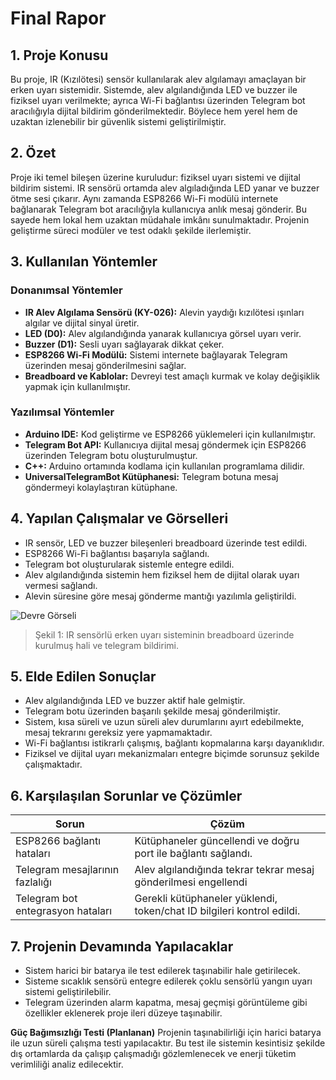 # Final Rapor

## 1. Proje Konusu

Bu proje, IR (Kızılötesi) sensör kullanılarak alev algılamayı amaçlayan bir erken uyarı sistemidir. Sistemde, alev algılandığında LED ve buzzer ile fiziksel uyarı verilmekte; ayrıca Wi-Fi bağlantısı üzerinden Telegram bot aracılığıyla dijital bildirim gönderilmektedir. Böylece hem yerel hem de uzaktan izlenebilir bir güvenlik sistemi geliştirilmiştir.

## 2. Özet

Proje iki temel bileşen üzerine kuruludur: fiziksel uyarı sistemi ve dijital bildirim sistemi. IR sensörü ortamda alev algıladığında LED yanar ve buzzer ötme sesi çıkarır. Aynı zamanda ESP8266 Wi-Fi modülü internete bağlanarak Telegram bot aracılığıyla kullanıcıya anlık mesaj gönderir. Bu sayede hem lokal hem uzaktan müdahale imkânı sunulmaktadır. Projenin geliştirme süreci modüler ve test odaklı şekilde ilerlemiştir.

## 3. Kullanılan Yöntemler

### Donanımsal Yöntemler
- **IR Alev Algılama Sensörü (KY-026):** Alevin yaydığı kızılötesi ışınları algılar ve dijital sinyal üretir.
- **LED (D0):** Alev algılandığında yanarak kullanıcıya görsel uyarı verir.
- **Buzzer (D1):** Sesli uyarı sağlayarak dikkat çeker.
- **ESP8266 Wi-Fi Modülü:** Sistemi internete bağlayarak Telegram üzerinden mesaj gönderilmesini sağlar.
- **Breadboard ve Kablolar:** Devreyi test amaçlı kurmak ve kolay değişiklik yapmak için kullanılmıştır.

### Yazılımsal Yöntemler
- **Arduino IDE:** Kod geliştirme ve ESP8266 yüklemeleri için kullanılmıştır.
- **Telegram Bot API:** Kullanıcıya dijital mesaj göndermek için ESP8266 üzerinden Telegram botu oluşturulmuştur.
- **C++:** Arduino ortamında kodlama için kullanılan programlama dilidir.
- **UniversalTelegramBot Kütüphanesi:** Telegram botuna mesaj göndermeyi kolaylaştıran kütüphane.

## 4. Yapılan Çalışmalar ve Görselleri

- IR sensör, LED ve buzzer bileşenleri breadboard üzerinde test edildi.
- ESP8266 Wi-Fi bağlantısı başarıyla sağlandı.
- Telegram bot oluşturularak sistemle entegre edildi.
- Alev algılandığında sistemin hem fiziksel hem de dijital olarak uyarı vermesi sağlandı.
- Alevin süresine göre mesaj gönderme mantığı yazılımla geliştirildi.

![Devre Görseli](FinalRapor/Figures/devre.jpg)
> Şekil 1: IR sensörlü erken uyarı sisteminin breadboard üzerinde kurulmuş hali ve telegram bildirimi.

## 5. Elde Edilen Sonuçlar

- Alev algılandığında LED ve buzzer aktif hale gelmiştir.
- Telegram botu üzerinden başarılı şekilde mesaj gönderilmiştir.
- Sistem, kısa süreli ve uzun süreli alev durumlarını ayırt edebilmekte, mesaj tekrarını gereksiz yere yapmamaktadır.
- Wi-Fi bağlantısı istikrarlı çalışmış, bağlantı kopmalarına karşı dayanıklıdır.
- Fiziksel ve dijital uyarı mekanizmaları entegre biçimde sorunsuz şekilde çalışmaktadır.

## 6. Karşılaşılan Sorunlar ve Çözümler

| Sorun                                      | Çözüm                                                                 |
|-------------------------------------------|-----------------------------------------------------------------------|
| ESP8266 bağlantı hataları                 | Kütüphaneler güncellendi ve doğru port ile bağlantı sağlandı.        |
| Telegram mesajlarının fazlalığı           | Alev algılandığında tekrar tekrar mesaj gönderilmesi engellendi
| Telegram bot entegrasyon hataları         | Gerekli kütüphaneler yüklendi, token/chat ID bilgileri kontrol edildi. |



## 7. Projenin Devamında Yapılacaklar

- Sistem harici bir batarya ile test edilerek taşınabilir hale getirilecek.
- Sisteme sıcaklık sensörü entegre edilerek çoklu sensörlü yangın uyarı sistemi geliştirilebilir.
- Telegram üzerinden alarm kapatma, mesaj geçmişi görüntüleme gibi özellikler eklenerek proje ileri düzeye taşınabilir.

**Güç Bağımsızlığı Testi (Planlanan)**
Projenin taşınabilirliği için harici batarya ile uzun süreli çalışma testi yapılacaktır. Bu test ile sistemin kesintisiz şekilde dış ortamlarda da çalışıp çalışmadığı gözlemlenecek ve enerji tüketim verimliliği analiz edilecektir.


